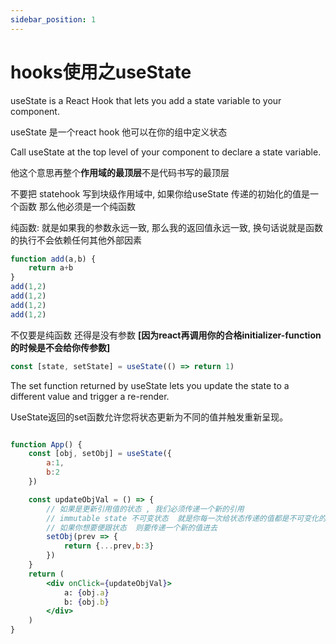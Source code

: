 ```yaml
---
sidebar_position: 1
---
```


# hooks使用之useState

useState is a React Hook that lets you add a state variable to your component.

useState 是一个react hook 他可以在你的组中定义状态

Call useState at the top level of your component to declare a state variable.

他这个意思再整个**作用域的最顶层**不是代码书写的最顶层

不要把 statehook 写到块级作用域中,
如果你给useState 传递的初始化的值是一个函数 那么他必须是一个纯函数


纯函数: 就是如果我的参数永远一致, 那么我的返回值永远一致, 换句话说就是函数的执行不会依赖任何其他外部因素

```js
function add(a,b) {
    return a+b
}
add(1,2)
add(1,2)
add(1,2)
add(1,2)
```

不仅要是纯函数 还得是没有参数 **[因为react再调用你的合格initializer-function的时候是不会给你传参数]**
```js
const [state, setState] = useState(() => return 1)
```
The set function returned by useState lets you update the state to a different value and trigger a re-render. 

UseState返回的set函数允许您将状态更新为不同的值并触发重新呈现。

```jsx

function App() {
    const [obj, setObj] = useState({
        a:1,
        b:2
    })

    const updateObjVal = () => {
        // 如果是更新引用值的状态 , 我们必须传递一个新的引用
        // immutable state 不可变状态  就是你每一次给状态传递的值都是不可变化的 也就是意味着这个值是一次性的 
        // 如果你想要便跟状态  则要传递一个新的值进去
        setObj(prev => {
            return {...prev,b:3}
        })
    }
    return (
        <div onClick={updateObjVal}>
            a: {obj.a}
            b: {obj.b}
        </div>
    )
}
```